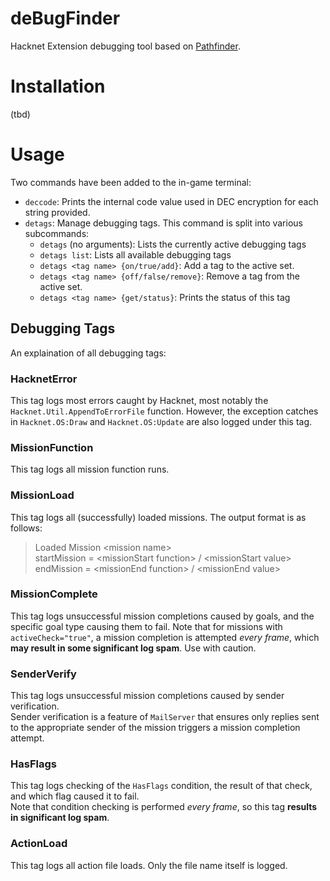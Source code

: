 # deBugFinder
Hacknet Extension debugging tool based on [Pathfinder](https://github.com/Arkhist/Hacknet-Pathfinder).

# Installation
(tbd)

# Usage

Two commands have been added to the in-game terminal:
* `deccode`:
    Prints the internal code value used in DEC encryption for each string provided.
* `detags`: 
    Manage debugging tags. This command is split into various subcommands:
    * `detags` (no arguments): Lists the currently active debugging tags
    * `detags list`: Lists all available debugging tags
    * `detags <tag name> {on/true/add}`: Add a tag to the active set.
    * `detags <tag name> {off/false/remove}`: Remove a tag from the active set.
    * `detags <tag name> {get/status}`: Prints the status of this tag
    

## Debugging Tags

An explaination of all debugging tags:

### HacknetError
This tag logs most errors caught by Hacknet, most notably the `Hacknet.Util.AppendToErrorFile` function.
However, the exception catches in `Hacknet.OS:Draw` and `Hacknet.OS:Update` are also logged under this tag.

### MissionFunction
This tag logs all mission function runs.

### MissionLoad
This tag logs all (successfully) loaded missions. The output format is as follows:<br>
> Loaded Mission &lt;mission name&gt;<br>
> startMission = &lt;missionStart function&gt; / &lt;missionStart value&gt;<br>
> endMission = &lt;missionEnd function&gt; / &lt;missionEnd value&gt;

### MissionComplete
This tag logs unsuccessful mission completions caused by goals,
and the specific goal type causing them to fail.
Note that for missions with `activeCheck="true"`, a mission completion is attempted *every frame*, 
which **may result in some significant log spam**. Use with caution.

### SenderVerify
This tag logs unsuccessful mission completions caused by sender verification.<br>
Sender verification is a feature of `MailServer` that ensures only replies sent to 
the appropriate sender of the mission triggers a mission completion attempt.

### HasFlags
This tag logs checking of the `HasFlags` condition, the result of that check, and which flag caused it to fail.<br>
Note that condition checking is performed *every frame*, so this tag **results in significant log spam**.

### ActionLoad
This tag logs all action file loads. Only the file name itself is logged.